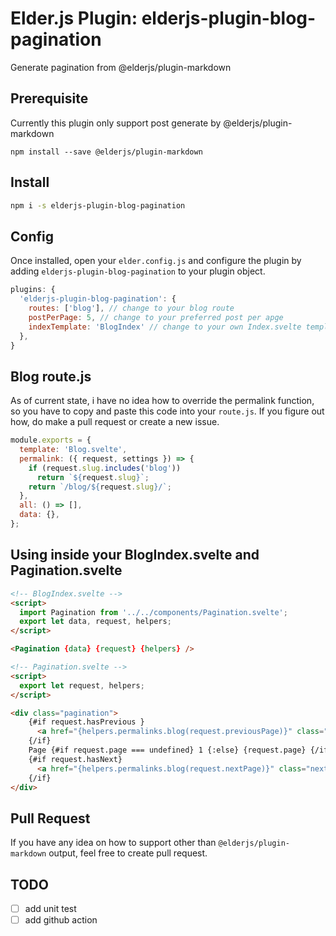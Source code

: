 # Elder.js Plugin: elderjs-plugin-blog-pagination

Generate pagination from @elderjs/plugin-markdown

## Prerequisite

Currently this plugin only support post generate by @elderjs/plugin-markdown

```
npm install --save @elderjs/plugin-markdown
```

## Install

```bash
npm i -s elderjs-plugin-blog-pagination
```

## Config

Once installed, open your `elder.config.js` and configure the plugin by adding `elderjs-plugin-blog-pagination` to your plugin object.

```javascript
plugins: {
  'elderjs-plugin-blog-pagination': {
    routes: ['blog'], // change to your blog route
    postPerPage: 5, // change to your preferred post per apge
    indexTemplate: 'BlogIndex' // change to your own Index.svelte template but without `.svelte`
  },
}
```

## Blog route.js

As of current state, i have no idea how to override the permalink function, so you have to copy and paste this code into your `route.js`. If you figure out how, do make a pull request or create a new issue.

```js
module.exports = {
  template: 'Blog.svelte',
  permalink: ({ request, settings }) => {
    if (request.slug.includes('blog'))
      return `${request.slug}`;
    return `/blog/${request.slug}/`;
  },
  all: () => [],
  data: {},
};
```

## Using inside your BlogIndex.svelte and Pagination.svelte

```html
<!-- BlogIndex.svelte -->
<script>
  import Pagination from '../../components/Pagination.svelte';
  export let data, request, helpers;
</script>

<Pagination {data} {request} {helpers} />
```


```html
<!-- Pagination.svelte -->
<script>
  export let request, helpers;
</script>

<div class="pagination">
    {#if request.hasPrevious }
      <a href="{helpers.permalinks.blog(request.previousPage)}" class="prev">&lsaquo;</a>
    {/if}
    Page {#if request.page === undefined} 1 {:else} {request.page} {/if} / {request.lastPage}
    {#if request.hasNext}
      <a href="{helpers.permalinks.blog(request.nextPage)}" class="next">&rsaquo;</a>
    {/if}
</div>
```

## Pull Request

If you have any idea on how to support other than `@elderjs/plugin-markdown` output, feel free to create pull request.

## TODO

- [ ] add unit test
- [ ] add github action
